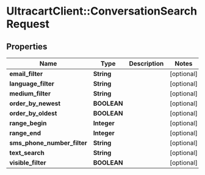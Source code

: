 # UltracartClient::ConversationSearchRequest

## Properties
Name | Type | Description | Notes
------------ | ------------- | ------------- | -------------
**email_filter** | **String** |  | [optional] 
**language_filter** | **String** |  | [optional] 
**medium_filter** | **String** |  | [optional] 
**order_by_newest** | **BOOLEAN** |  | [optional] 
**order_by_oldest** | **BOOLEAN** |  | [optional] 
**range_begin** | **Integer** |  | [optional] 
**range_end** | **Integer** |  | [optional] 
**sms_phone_number_filter** | **String** |  | [optional] 
**text_search** | **String** |  | [optional] 
**visible_filter** | **BOOLEAN** |  | [optional] 


